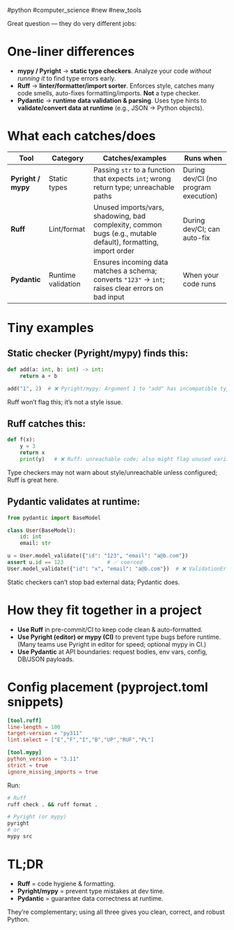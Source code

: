 #python #computer_science #new #new_tools 

Great question — they do very different jobs:

# One-liner differences

- **mypy / Pyright** → **static type checkers**. Analyze your code _without running it_ to find type errors early.
- **Ruff** → **linter/formatter/import sorter**. Enforces style, catches many code smells, auto-fixes formatting/imports. **Not** a type checker.
- **Pydantic** → **runtime data validation & parsing**. Uses type hints to **validate/convert data at runtime** (e.g., JSON → Python objects).

# What each catches/does

|Tool|Category|Catches/examples|Runs when|
|---|---|---|---|
|**Pyright / mypy**|Static types|Passing `str` to a function that expects `int`; wrong return type; unreachable paths|During dev/CI (no program execution)|
|**Ruff**|Lint/format|Unused imports/vars, shadowing, bad complexity, common bugs (e.g., mutable default), formatting, import order|During dev/CI; can auto-fix|
|**Pydantic**|Runtime validation|Ensures incoming data matches a schema; converts `"123"` → `int`; raises clear errors on bad input|When your code runs|

# Tiny examples

## Static checker (Pyright/mypy) finds this:

```python
def add(a: int, b: int) -> int:
    return a + b

add("1", 2)  # ❌ Pyright/mypy: Argument 1 to "add" has incompatible type "str"

```

Ruff won’t flag this; it’s not a style issue.

## Ruff catches this:

```python
def f(x):
    y = 3
    return x
    print(y)   # ❌ Ruff: unreachable code; also might flag unused variables/imports

```

Type checkers may not warn about style/unreachable unless configured; Ruff is great here.

## Pydantic validates at runtime:

```python
from pydantic import BaseModel

class User(BaseModel):
    id: int
    email: str

u = User.model_validate({"id": "123", "email": "a@b.com"})
assert u.id == 123              # ✅ coerced
User.model_validate({"id": "x", "email": "a@b.com"})  # ❌ ValidationError at runtime

```

Static checkers can’t stop bad external data; Pydantic does.

# How they fit together in a project

- **Use Ruff** in pre-commit/CI to keep code clean & auto-formatted.
- **Use Pyright (editor) or mypy (CI)** to prevent type bugs before runtime. (Many teams use Pyright in editor for speed; optional mypy in CI.)
- **Use Pydantic** at API boundaries: request bodies, env vars, config, DB/JSON payloads.

# Config placement (pyproject.toml snippets)

```toml
[tool.ruff]
line-length = 100
target-version = "py311"
lint.select = ["E","F","I","B","UP","RUF","PL"]

[tool.mypy]
python_version = "3.11"
strict = true
ignore_missing_imports = true

```

Run:

```bash
# Ruff
ruff check . && ruff format .

# Pyright (or mypy)
pyright
# or
mypy src

```

# TL;DR

- **Ruff** = code hygiene & formatting.
- **Pyright/mypy** = prevent type mistakes at dev time.
- **Pydantic** = guarantee data correctness at runtime.

They’re complementary; using all three gives you clean, correct, and robust Python.